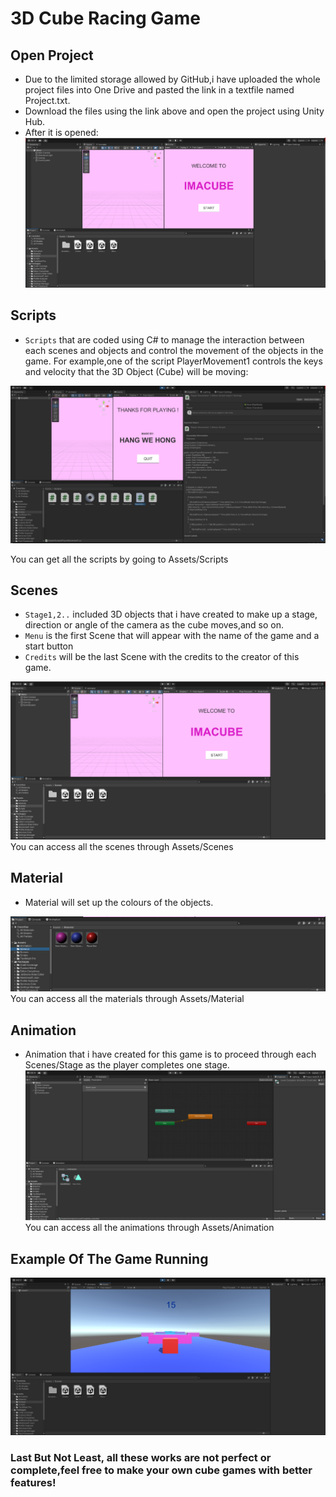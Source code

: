 # 3D Cube Racing Game
## Open Project
- Due to the limited storage allowed by GitHub,i have uploaded the whole project files into One Drive and pasted the link in a textfile named Project.txt.
- Download the files using the link above and open the project using Unity Hub.
- After it is opened:
![Open](Image/ReadMe1.png)
## Scripts
- `Scripts` that are coded using C# to manage the interaction between each scenes and objects and control the movement of the objects in the game.
For example,one of the script PlayerMovement1 controls the keys and velocity that the 3D Object (Cube) will be moving:

![Scripts](Image/ReadMe2.png)

You can get all the scripts by going to Assets/Scripts
## Scenes
- `Stage1,2..` included 3D objects that i have created to make up a stage, direction or angle of the camera as the cube moves,and so on.
- `Menu` is the first Scene that will appear with the name of the game and a start button
- `Credits` will be the last Scene with the credits to the creator of this game.

![Scenes](Image/ReadMe3.png)
You can access all the scenes through Assets/Scenes

## Material
- Material will set up the colours of the objects.

![Material](Image/ReadMe4.png)
You can access all the materials through Assets/Material

## Animation
- Animation that i have created for this game is to proceed through each Scenes/Stage as the player completes one stage.
![Material](Image/ReadMe5.png)
You can access all the animations through Assets/Animation

## Example Of The Game Running
![Example](Image/ReadMe6.png)
### Last But Not Least, all these works are not perfect or complete,feel free to make your own cube games with better features!
